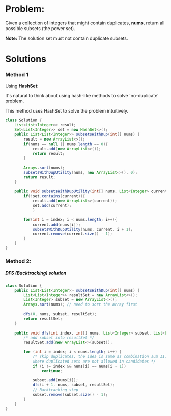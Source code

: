# Problem:

Given a collection of integers that might contain duplicates, **nums**, return all possible subsets (the power set).

**Note:** The solution set must not contain duplicate subsets.

# Solutions

### Method 1

Using **HashSet**:

It's natural to think about using hash-like methods to solve 'no-duplicate' problem. 

This method uses HashSet to solve the problem intuitively. 

```java
class Solution {
    List<List<Integer>> result;
    Set<List<Integer>> set = new HashSet<>();
    public List<List<Integer>> subsetsWithDup(int[] nums) {
        result = new ArrayList<>();
        if(nums == null || nums.length == 0){
            result.add(new ArrayList<>());
            return result;
        }
        
        Arrays.sort(nums);        
        subsetsWithDupUtility(nums, new ArrayList<>(), 0);
        return result;
    }
    
    public void subsetsWithDupUtility(int[] nums, List<Integer> current, int index){
        if(!set.contains(current)){
            result.add(new ArrayList<>(current));
            set.add(current);                    
			}
        
        for(int i = index; i < nums.length; i++){
            current.add(nums[i]);
            subsetsWithDupUtility(nums, current, i + 1);
            current.remove(current.size() - 1);
        }
    }
}
```

### Method 2:

##### DFS (Backtracking) solution

```java
class Solution {
    public List<List<Integer>> subsetsWithDup(int[] nums) {
        List<List<Integer>> resultSet = new ArrayList<>();
        List<Integer> subset = new ArrayList<>();
        Arrays.sort(nums); // need to sort the array first
		
        dfs(0, nums, subset, resultSet);
        return resultSet;
    }
    
    public void dfs(int index, int[] nums, List<Integer> subset, List<List<Integer>> resultSet) {
        /* add subset into resultSet */
        resultSet.add(new ArrayList<>(subset));
        
        for (int i = index; i < nums.length; i++) {
            /* skip duplicates, the idea is same as combination sum II,
			where duplicated sets are not allowed in candidates */
            if (i != index && nums[i] == nums[i - 1])
                continue;
            
            subset.add(nums[i]);
            dfs(i + 1, nums, subset, resultSet);
			// Backtracking step
            subset.remove(subset.size() - 1);
        }
    }
}
```

